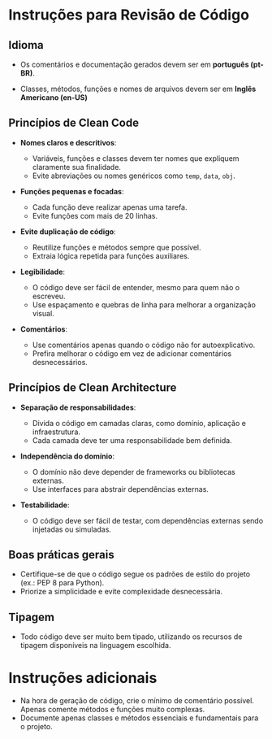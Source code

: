 # Instruções para Revisão de Código

## Idioma

- Os comentários e documentação gerados devem ser em **português (pt-BR)**.

- Classes, métodos, funções e nomes de arquivos devem ser em **Inglês Americano (en-US)**

## Princípios de Clean Code

- **Nomes claros e descritivos**:

  - Variáveis, funções e classes devem ter nomes que expliquem claramente sua finalidade.
  - Evite abreviações ou nomes genéricos como `temp`, `data`, `obj`.

- **Funções pequenas e focadas**:

  - Cada função deve realizar apenas uma tarefa.
  - Evite funções com mais de 20 linhas.

- **Evite duplicação de código**:

  - Reutilize funções e métodos sempre que possível.
  - Extraia lógica repetida para funções auxiliares.

- **Legibilidade**:

  - O código deve ser fácil de entender, mesmo para quem não o escreveu.
  - Use espaçamento e quebras de linha para melhorar a organização visual.

- **Comentários**:
  - Use comentários apenas quando o código não for autoexplicativo.
  - Prefira melhorar o código em vez de adicionar comentários desnecessários.

## Princípios de Clean Architecture

- **Separação de responsabilidades**:

  - Divida o código em camadas claras, como domínio, aplicação e infraestrutura.
  - Cada camada deve ter uma responsabilidade bem definida.

- **Independência do domínio**:

  - O domínio não deve depender de frameworks ou bibliotecas externas.
  - Use interfaces para abstrair dependências externas.

- **Testabilidade**:
  - O código deve ser fácil de testar, com dependências externas sendo injetadas ou simuladas.

## Boas práticas gerais

- Certifique-se de que o código segue os padrões de estilo do projeto (ex.: PEP 8 para Python).
- Priorize a simplicidade e evite complexidade desnecessária.

## Tipagem

- Todo código deve ser muito bem tipado, utilizando os recursos de tipagem disponíveis na linguagem escolhida.

# Instruções adicionais

- Na hora de geração de código, crie o mínimo de comentário possível. Apenas comente métodos e funções muito complexas.
- Documente apenas classes e métodos essenciais e fundamentais para o projeto.
